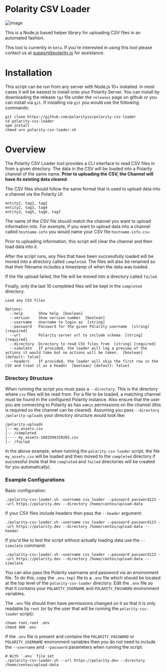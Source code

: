 # Polarity CSV Loader

![image](https://img.shields.io/badge/status-beta-green.svg)

This is a Node.js based helper library for uploading CSV files in an automated fashion.

This tool is currently in `beta`.  If you're interested in using this tool please contact us at support@polarity.io for assistance.

# Installation

This script can be run from any server with Node.js 10+ installed.  In most cases it will be easiest to install onto your Polarity Server.  You can install by downloading the release `tgz` file under the `releases` page on github or you can install via `git`.  If installing via `git` you would use the following commands:  

```
git clone https://github.com/polarityio/polarity-csv-loader
cd polarity-csv-loader
npm install
chmod u+x polarity-csv-loader.sh
```

# Overview

The Polarity CSV Loader tool provides a CLI interface to read CSV files in from a given directory.  The data in the CSV will be loaded into a Polarity channel of the same name.  **Prior to uploading the CSV, the Channel will have its existing data cleared**. 

The CSV files should follow the same format that is used to upload data into a channel via the Polarity UI:

```
entity1, tag1, tag2
entity2, tag3, tag4
entity3, tag5, tag6, tag7
```

The name of the CSV file should match the channel you want to upload information into.  For example, if you want to upload data into a channel called `hostname-info` you would name your CSV file `hostname-info.csv`.

Prior to uploading information, this script will clear the channel and then load data into it.

After the script runs, any files that have been successfully loaded will be moved into a directory called `completed`.  The files will also be renamed so that their filename includes a timestamp of when the data was loaded.

If the file upload failed, the file will be moved into a directory called `failed`.

Finally, only the last 10 completed files will be kept in the `completed` directory.

```
Load any CSV files

Options:
  --help       Show help  [boolean]
  --version    Show version number  [boolean]
  --username   Username to login as  [string]
  --password   Password for the given Polarity username  [string] [required]
  --url        Polarity server url to include schema  [string] [required]
  --directory  Directory to read CSV files from  [string] [required]
  --simulate   If provided, the loader will log a preview of the actions it would take but no actions will be taken.  [boolean] [default: false]
  --headers    If provided, the loader will skip the first row in the CSV and treat it as a header  [boolean] [default: false]
```

### Directory Structure

When running the script you must pass a `--directory`.  This is the directory where `csv` files will be read from.  For a file to be loaded, a matching channel must be found in the configured Polarity instance.  Also ensure that the user you are connecting to Polarity as has `admin` permissions on the channel (this is required so the channel can be cleared).  Assuming you pass `--directory /polarity-uploads` your directory structure would look like:

```
/polarity-uploads
|-- my_assets.csv
|-- /completed
|---- my_assets-1602594339265.csv
|-- /failed
```

In the above example, when running the `polarity-csv-loader` script, the file `my_assets.csv` will be loaded and then moved to the `completed` directory if successful (note that the `completed` and `failed` directories will be created for you automatically).

### Example Configurations

Basic configuration:

```
./polarity-csv-loader.sh -username csv_loader --password password123 --url https://polarity.dev --directory /home/centos/upload-data 
```

If your CSV files include headers then pass the `--header` argument:

```
./polarity-csv-loader.sh -username csv_loader --password password123 --url https://polarity.dev --directory /home/centos/upload-data --header
```

If you'd like to test the script without actually loading data use the `--simulate` command:

```
./polarity-csv-loader.sh -username csv_loader --password password123 --url https://polarity.dev --directory /home/centos/upload-data --simulate
```

You can also pass the Polarity username and password via an environment file.  To do this, copy the `.env.tmpl` file to a `.env` file which should be located at the top level of the `polarity-csv-loader` directory.  Edit the `.env` file so that it contains your `POLARITY_USERNAME` and `POLARITY_PASSWORD` environment variables.

The `.env` file should then have permissions changed on it so that it is only readable by `root` (or by the user that will be running the `polarity-csv-loader` script):

```
chown root.root .env
chmod 400 .env
```

If the `.env` file is present and contains the `POLARITY_PASSWORD` or `POLARITY_USERNAME` environment variables then you do not need to include the `--username` and `--password` parameters when running the script:

```
# With `.env` file set
./polarity-csv-loader.sh --url https://polarity.dev --directory /home/centos/upload-data 
```


